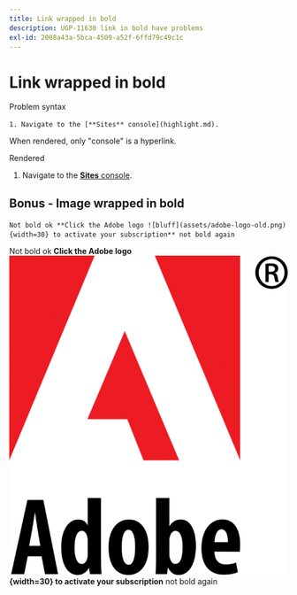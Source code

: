 ```yaml
---
title: Link wrapped in bold
description: UGP-11630 link in bold have problems
exl-id: 2008a43a-5bca-4509-a52f-6ffd79c49c1c
---
```

# Link wrapped in bold

Problem syntax

`1. Navigate to the [**Sites** console](highlight.md).`

When rendered, only "console" is a hyperlink.

Rendered

1. Navigate to the [**Sites** console](highlight.md).

## Bonus - Image wrapped in bold

`Not bold ok **Click the Adobe logo ![bluff](assets/adobe-logo-old.png){width=30} to activate your subscription** not bold again`

Not bold ok **Click the Adobe logo ![bluff](assets/adobe-logo-old.png){width=30} to activate your subscription** not bold again
